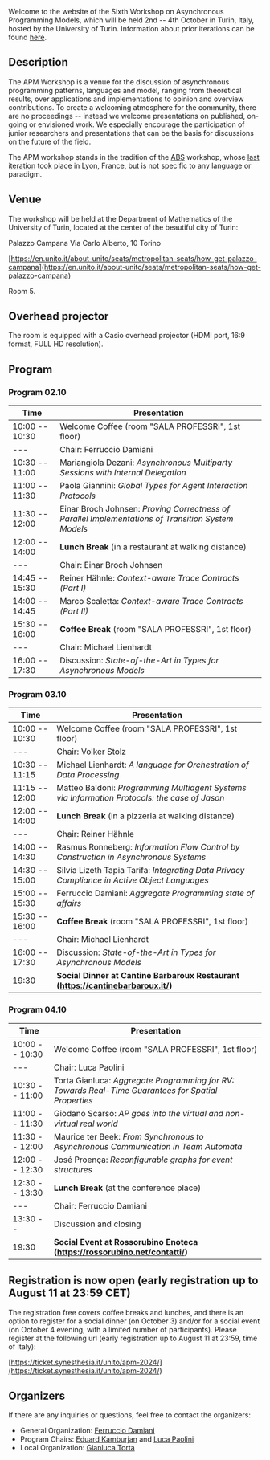 Welcome to the website of the Sixth Workshop on Asynchronous Programming Models, which will be held 2nd -- 4th October in Turin, Italy, hosted by the University of Turin.
Information about prior iterations can be found [here](https://abs-models.org/publications/). 


## Description
The APM Workshop is a venue for the discussion of asynchronous programming patterns, languages and model, ranging from theoretical results, over applications and implementations to opinion and overview contributions. To create a welcoming atmosphere for the community, there are no proceedings -- instead we welcome presentations on published, on-going or envisioned work. We especially encourage the participation of junior researchers and presentations that can be the basis for discussions on the future of the field.

The APM workshop stands in the tradition of the [ABS](https://abs-models.org) workshop, whose [last iteration](http://edkamb.github.io/ABS_23) took place in Lyon, France, but is not specific to any language or paradigm. 

## Venue

The workshop will be held at the Department of Mathematics of the University of Turin, located at the center of the beautiful city of Turin: 

Palazzo Campana
Via Carlo Alberto, 10
Torino

[https://en.unito.it/about-unito/seats/metropolitan-seats/how-get-palazzo-campana](https://en.unito.it/about-unito/seats/metropolitan-seats/how-get-palazzo-campana)

Room 5. 

## Overhead projector

The room is equipped with a Casio overhead projector (HDMI port, 16:9 format, FULL HD resolution). 

## Program

### Program 02.10

| Time  | Presentation |
| -------------  | ------------- |
| 10:00 -- 10:30 | Welcome Coffee (room "SALA PROFESSRI", 1st floor) | 
| --- | Chair: Ferruccio Damiani |
| 10:30 -- 11:00 | Mariangiola Dezani: _Asynchronous Multiparty Sessions with Internal Delegation_ |
| 11:00 -- 11:30 | Paola Giannini: _Global Types for Agent Interaction Protocols_ |
| 11:30 -- 12:00 | Einar Broch Johnsen: _Proving Correctness of Parallel Implementations of Transition System Models_ |
| 12:00 -- 14:00 | **Lunch Break** (in a restaurant at walking distance)|
| --- | Chair: Einar Broch Johnsen |
| 14:45 -- 15:30 | Reiner Hähnle: _Context-aware Trace Contracts (Part I)_ |
| 14:00 -- 14:45 | Marco Scaletta: _Context-aware Trace Contracts (Part II)_ |
| 15:30 -- 16:00 | **Coffee Break** (room "SALA PROFESSRI", 1st floor) |
| --- | Chair: Michael Lienhardt |
| 16:00 -- 17:30 | Discussion: _State-of-the-Art in Types for Asynchronous Models_ |

### Program 03.10

| Time  | Presentation |
| -------------  | ------------- |
| 10:00 -- 10:30 | Welcome Coffee  (room "SALA PROFESSRI", 1st floor) |
| --- | Chair: Volker Stolz |
| 10:30 -- 11:15 | Michael Lienhardt: _A language for Orchestration of Data Processing_ |
| 11:15 -- 12:00 | Matteo Baldoni: _Programming Multiagent Systems via Information Protocols: the case of Jason_ |
| 12:00 -- 14:00 | **Lunch Break** (in a pizzeria at walking distance)|
| --- | Chair: Reiner Hähnle |
| 14:00 -- 14:30 | Rasmus Ronneberg: _Information Flow Control by Construction in Asynchronous Systems_ |
| 14:30 -- 15:00 | Silvia Lizeth Tapia Tarifa: _Integrating Data Privacy Compliance in Active Object Languages_ |
| 15:00 -- 15:30 | Ferruccio Damiani: _Aggregate Programming state of affairs_ |
| 15:30 -- 16:00 | **Coffee Break** (room "SALA PROFESSRI", 1st floor) |
| --- | Chair: Michael Lienhardt |
| 16:00 -- 17:30 | Discussion: _State-of-the-Art in Types for Asynchronous Models_ |
| 19:30 | **Social Dinner at Cantine Barbaroux Restaurant (https://cantinebarbaroux.it/)** |

### Program 04.10

| Time  | Presentation |
| -------------  | ------------- |
| 10:00 -- 10:30 | Welcome Coffee (room "SALA PROFESSRI", 1st floor)  |
| --- | Chair: Luca Paolini |
| 10:30 -- 11:00 | Torta Gianluca: _Aggregate Programming for RV: Towards Real-Time Guarantees for Spatial Properties_ |
| 11:00 -- 11:30 | Giodano Scarso: _AP goes into the virtual and non-virtual real world_ |
| 11:30 -- 12:00 | Maurice ter Beek: _From Synchronous to Asynchronous Communication in Team Automata_ |
| 12:00 -- 12:30 | José Proença: _Reconfigurable graphs for event structures_ |
| 12:30 -- 13:30 | **Lunch Break** (at the conference place)|
| --- | Chair: Ferruccio Damiani|
| 13:30 --  | Discussion and closing |
| 19:30 | **Social Event at Rossorubino Enoteca (https://rossorubino.net/contatti/)** |


## Registration is now open (early registration up to August 11 at 23:59 CET) 

The registration free covers coffee breaks and lunches, and there is an option to register for a social dinner (on October 3) and/or for a social event (on October 4 evening, with a limited number of participants). Please register at the following url (early registration up to August 11 at 23:59, time of Italy):

  [https://ticket.synesthesia.it/unito/apm-2024/](https://ticket.synesthesia.it/unito/apm-2024/)

## Organizers
If there are any inquiries or questions, feel free to contact the organizers:
 * General Organization: [Ferruccio Damiani](mailto:ferruccio.damiani@unito.it)
 * Program Chairs: [Eduard Kamburjan](mailto:eduard@ifi.uio.no) and [Luca Paolini](mailto:luca.paolini@unito.it)
 * Local Organization: [Gianluca Torta](http://www.di.unito.it/~torta/)
